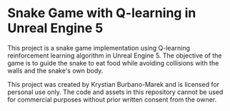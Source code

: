 # Snake Game with Q-learning in Unreal Engine 5
This project is a snake game implementation using Q-learning reinforcement learning algorithm in Unreal Engine 5.
The objective of the game is to guide the snake to eat food while avoiding collisions with the walls and the snake's own body.

This project was created by Krystian Burbano-Marek and is licensed for personal use only.
The code and assets in this repository cannot be used for commercial purposes without prior written consent from the owner.
